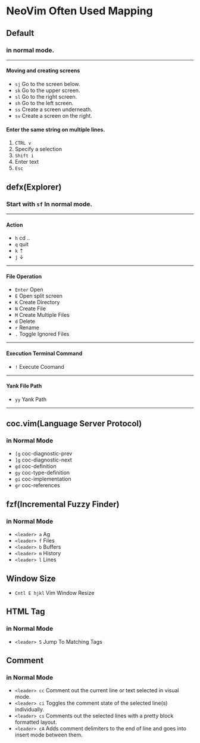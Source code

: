 # NeoVim Often Used Mapping

## Default
### in normal mode.
---
#### Moving and creating screens
* `sj` Go to the screen below.
* `sk` Go to the upper screen.
* `sl` Go to the right screen.
* `sh` Go to the left screen.
* `ss` Create a screen underneath.
* `sv` Create a screen on the right.
#### Enter the same string on multiple lines.
1. `CTRL v`
2. Specify a selection
3. `Shift i`
4. Enter text
5. `Esc`

## defx(Explorer)
### Start with `sf` In normal mode.
---
#### Action
* `h` cd .. 
* `q` quit 
* `k` ⇡
* `j` ↓
---
#### File Operation
* `Enter` Open 
* `E` Open split screen 
* `K` Create Directory 
* `N` Create File 
* `M` Create Multiple Files
* `d` Delete 
* `r` Rename 
* `.` Toggle Ignored Files 
---
#### Execution Terminal Command
* `!` Execute Coomand 
---
#### Yank File Path
* `yy` Yank Path 
---


## coc.vim(Language Server Protocol)
### in Normal Mode
* `[g`  coc-diagnostic-prev
* `]g`  coc-diagnostic-next
* `gd`  coc-definition
* `gy`  coc-type-definition
* `gi`  coc-implementation
* `gr`  coc-references


## fzf(Incremental Fuzzy Finder)
### in Normal Mode
* `<leader> a` Ag
* `<leader> f` Files
* `<leader> b` Buffers
* `<leader> m` History
* `<leader> l` Lines

## Window Size
* `Cntl E hjkl` Vim Window Resize

## HTML Tag
### in Normal Mode
* `<leader> 5` Jump To Matching Tags

## Comment
### in Normal Mode
* `<leader> cc` Comment out the current line or text selected in visual mode.
* `<leader> ci` Toggles the comment state of the selected line(s) individually.
* `<leader> cs` Comments out the selected lines with a pretty block formatted layout.
* `<leader> cA` Adds comment delimiters to the end of line and goes into insert mode between them.

